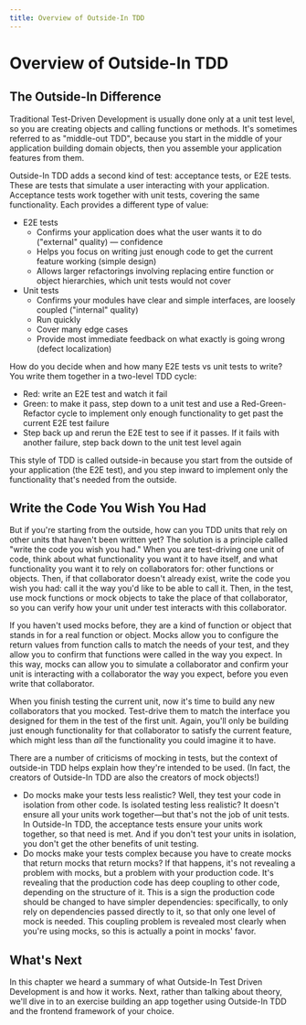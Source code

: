 ```yaml
---
title: Overview of Outside-In TDD
---
```


# Overview of Outside-In TDD

## The Outside-In Difference
Traditional Test-Driven Development is usually done only at a unit test level, so you are creating objects and calling functions or methods. It's sometimes referred to as "middle-out TDD", because you start in the middle of your application building domain objects, then you assemble your application features from them.

Outside-In TDD adds a second kind of test: acceptance tests, or E2E tests. These are tests that simulate a user interacting with your application. Acceptance tests work together with unit tests, covering the same functionality. Each provides a different type of value:

- E2E tests
	- Confirms your application does what the user wants it to do ("external" quality) — confidence
	- Helps you focus on writing just enough code to get the current feature working (simple design)
	- Allows larger refactorings involving replacing entire function or object hierarchies, which unit tests would not cover
- Unit tests
	- Confirms your modules have clear and simple interfaces, are loosely coupled ("internal" quality)
	- Run quickly
	- Cover many edge cases
	- Provide most immediate feedback on what exactly is going wrong (defect localization)

How do you decide when and how many E2E tests vs unit tests to write? You write them together in a two-level TDD cycle:

- Red: write an E2E test and watch it fail
- Green: to make it pass, step down to a unit test and use a Red-Green-Refactor cycle to implement only enough functionality to get past the current E2E test failure
- Step back up and rerun the E2E test to see if it passes. If it fails with another failure, step back down to the unit test level again

This style of TDD is called outside-in because you start from the outside of your application (the E2E test), and you step inward to implement only the functionality that's needed from the outside.

## Write the Code You Wish You Had
But if you're starting from the outside, how can you TDD units that rely on other units that haven't been written yet? The solution is a principle called "write the code you wish you had." When you are test-driving one unit of code, think about what functionality you want it to have itself, and what functionality you want it to rely on collaborators for: other functions or objects. Then, if that collaborator doesn't already exist, write the code you wish you had: call it the way you'd like to be able to call it. Then, in the test, use mock functions or mock objects to take the place of that collaborator, so you can verify how your unit under test interacts with this collaborator.

If you haven't used mocks before, they are a kind of function or object that stands in for a real function or object. Mocks allow you to configure the return values from function calls to match the needs of your test, and they allow you to confirm that functions were called in the way you expect. In this way, mocks can allow you to simulate a collaborator and confirm your unit is interacting with a collaborator the way you expect, before you even write that collaborator.

When you finish testing the current unit, now it's time to build any new collaborators that you mocked. Test-drive them to match the interface you designed for them in the test of the first unit. Again, you'll only be building just enough functionality for that collaborator to satisfy the current feature, which might less than *all* the functionality you could imagine it to have.

There are a number of criticisms of mocking in tests, but the context of outside-in TDD helps explain how they're intended to be used. (In fact, the creators of Outside-In TDD are also the creators of mock objects!)

- Do mocks make your tests less realistic? Well, they test your code in isolation from other code. Is isolated testing less realistic? It doesn't ensure all your units work together—but that's not the job of unit tests. In Outside-In TDD, the acceptance tests ensure your units work together, so that need is met. And if you don't test your units in isolation, you don't get the other benefits of unit testing.
- Do mocks make your tests complex because you have to create mocks that return mocks that return mocks? If that happens, it's not revealing a problem with mocks, but a problem with your production code. It's revealing that the production code has deep coupling to other code, depending on the structure of it. This is a sign the production code should be changed to have simpler dependencies: specifically, to only rely on dependencies passed directly to it, so that only one level of mock is needed. This coupling problem is revealed most clearly when you're using mocks, so this is actually a point in mocks' favor.

## What's Next

In this chapter we heard a summary of what Outside-In Test Driven Development is and how it works. Next, rather than talking about theory, we'll dive in to an exercise building an app together using Outside-In TDD and the frontend framework of your choice.
